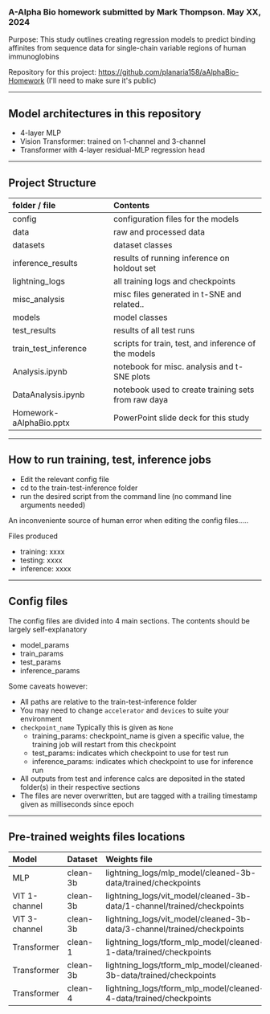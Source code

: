 


### A-Alpha Bio homework submitted by Mark Thompson. May XX, 2024


Purpose:
This study outlines creating regression models to predict binding affinites from sequence data for single-chain variable regions of human immunoglobins 

Repository for this project: https://github.com/planaria158/aAlphaBio-Homework  (I'll need to make sure it's public)

----
## Model architectures in this repository
- 4-layer MLP
- Vision Transformer: trained on 1-channel and 3-channel
- Transformer with 4-layer residual-MLP regression head

----
## Project Structure


| folder / file  | Contents  |
|:----------|:----------|
| config               | configuration files for the models    |
| data                 | raw and processed data    |
| datasets             | dataset classes    |
| inference_results    | results of running inference on holdout set    |
| lightning_logs       | all training logs and checkpoints    |
| misc_analysis        | misc files generated in t-SNE and related..    |
| models               | model classes    |
| test_results         | results of all test runs    |
| train_test_inference | scripts for train, test, and inference of the models    |
| Analysis.ipynb       | notebook for misc. analysis and t-SNE plots   |
| DataAnalysis.ipynb   | notebook used to create training sets from raw daya    |
| Homework-aAlphaBio.pptx | PowerPoint slide deck for this study

----
## How to run training, test, inference jobs

- Edit the relevant config file
- cd to the train-test-inference folder
- run the desired script from the command line (no command line arguments needed)

An inconveniente source of human error when editing the config files.....

Files produced
- training: xxxx
- testing: xxxx
- inference: xxxx

----
## Config files

The config files are divided into 4 main sections.  The contents should be largely self-explanatory
- model_params
- train_params
- test_params
- inference_params

Some caveats however: 
- All paths are relative to the train-test-inference folder
- You may need to change `accelerator` and `devices` to suite your environment
- `checkpoint_name`  Typically this is given as `None`
    - 	training_params: checkpoint_name is given a specific value, the training job will restart from this checkpoint
    -   test_params: indicates which checkpoint to use for test run
    -   inference_params: indicates which checkpoint to use for inference run
- All outputs from test and inference calcs are deposited in the stated folder(s) in their respective sections
- The files are never overwritten, but are tagged with a trailing timestamp given as milliseconds since epoch


----
## Pre-trained weights files locations

| Model  | Dataset  | Weights file |
|:----------|:----------|:----------|
| MLP    | clean-3b            | lightning_logs/mlp_model/cleaned-3b-data/trained/checkpoints    |
| VIT 1-channel   | clean-3b   | lightning_logs/vit_model/cleaned-3b-data/1-channel/trained/checkpoints    |
| VIT 3-channel  | clean-3b    | lightning_logs/vit_model/cleaned-3b-data/3-channel/trained/checkpoints    |
| Transformer    | clean-1     | lightning_logs/tform_mlp_model/cleaned-1-data/trained/checkpoints    |
| Transformer    | clean-3b    | lightning_logs/tform_mlp_model/cleaned-3b-data/trained/checkpoints    |
| Transformer    | clean-4     | lightning_logs/tform_mlp_model/cleaned-4-data/trained/checkpoints   |

